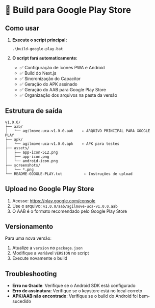 # 🚀 Build para Google Play Store

## Como usar

1. **Execute o script principal:**
   ```
   .\build-google-play.bat
   ```

2. **O script fará automaticamente:**
   - ✅ Configuração de ícones PWA e Android
   - ✅ Build do Next.js
   - ✅ Sincronização do Capacitor
   - ✅ Geração do APK assinado
   - ✅ Geração do AAB para Google Play Store
   - ✅ Organização dos arquivos na pasta da versão

## Estrutura de saída

```
v1.0.0/
├── aab/
│   └── agilmove-uca-v1.0.0.aab    ← ARQUIVO PRINCIPAL PARA GOOGLE PLAY
├── apk/
│   └── agilmove-uca-v1.0.0.apk    ← APK para testes
├── assets/
│   ├── app-icon-512.png
│   ├── app-icon.png
│   └── android-icon.png
├── screenshots/
│   └── *.png
└── README-GOOGLE-PLAY.txt          ← Instruções de upload
```

## Upload no Google Play Store

1. Acesse: https://play.google.com/console
2. Use o arquivo: `v1.0.0/aab/agilmove-uca-v1.0.0.aab`
3. O AAB é o formato recomendado pelo Google Play Store

## Versionamento

Para uma nova versão:
1. Atualize a `version` no `package.json`
2. Modifique a variável `VERSION` no script
3. Execute novamente o build

## Troubleshooting

- **Erro no Gradle**: Verifique se o Android SDK está configurado
- **Erro de assinatura**: Verifique se o keystore está no local correto
- **APK/AAB não encontrado**: Verifique se o build do Android foi bem-sucedido
